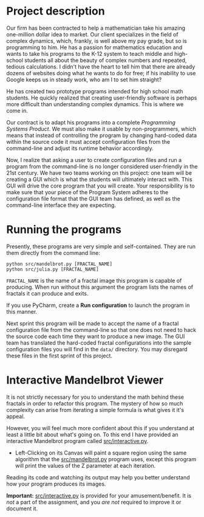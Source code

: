 # Project description 

Our firm has been contracted to help a mathematician take his amazing
one-million dollar idea to market.  Our client specializes in the field of
complex dynamics, which, frankly, is well above my pay grade, but so is
programming to him.  He has a passion for mathematics education and wants to
take his programs to the K-12 system to teach middle and high-school students
all about the beauty of complex numbers and repeated, tedious calculations.  I
didn't have the heart to tell him that there are already dozens of websites
doing what he wants to do for free; if his inability to use Google keeps us in
steady work, who am I to set him straight?

He has created two prototype programs intended for high school math students.
He quickly realized that creating user-friendly software is perhaps more
difficult than understanding complex dynamics.  This is where we come in.

Our contract is to adapt his programs into a complete *Programming Systems
Product*.  We must also make it usable by non-programmers, which means that
instead of controlling the program by changing hard-coded data within the
source code it must accept configuration files from the command-line and
adjust its runtime behavior accordingly.

Now, I realize that asking a user to create configuration files and run a
program from the command-line is no longer considered user-friendly in the
21st century.  We have two teams working on this project: one team will be
creating a GUI which is what the students will ultimately interact with.  This
GUI will drive the core program that you will create.  Your responsibility is
to make sure that your piece of the Program System adheres to the
configuration file format that the GUI team has defined, as well as the
command-line interface they are expecting.



# Running the programs

Presently, these programs are very simple and self-contained.  They are run
them directly from the command line:

    python src/mandelbrot.py [FRACTAL_NAME]
    python src/julia.py [FRACTAL_NAME]

`FRACTAL_NAME` is the name of a fractal image this program is capable of
producing.  When run without this argument the program lists the names of
fractals it can produce and exits.

If you use PyCharm, create a **Run configuration** to launch the program in
this manner.

Next sprint this program will be made to accept the name of a fractal
configuration file from the command-line so that one does not need to hack the
source code each time they want to produce a new image.  The GUI team has
translated the hard-coded fractal configurations into the sample configuration
files you will find in the `data/` directory.  You may disregard these files in
the first sprint of this project.



# Interactive Mandelbrot Viewer

It is not strictly necessary for you to understand the math behind these
fractals in order to refactor this program.  The mystery of how so much
complexity can arise from iterating a simple formula is what gives it it's
appeal.

However, you will feel much more confident about this if you understand at
least a little bit about what's going on.  To this end I have provided an
interactive Mandelbrot program called [src/interactive.py](src/interactive.py).

* Left-Clicking on its Canvas will paint a square region using the same
  algorithm that the [src/mandelbrot.py](src/Mandelbrot.py) program uses,
  except this program will print the values of the Z parameter at each
  iteration.

Reading its code and watching its output may help you better understand how
your program produces its images.

**Important:** [src/interactive.py](src/interactive.py) is provided for your
amusement/benefit.  It is *not* a part of the assignment, and you *are not*
required to improve it or document it.
